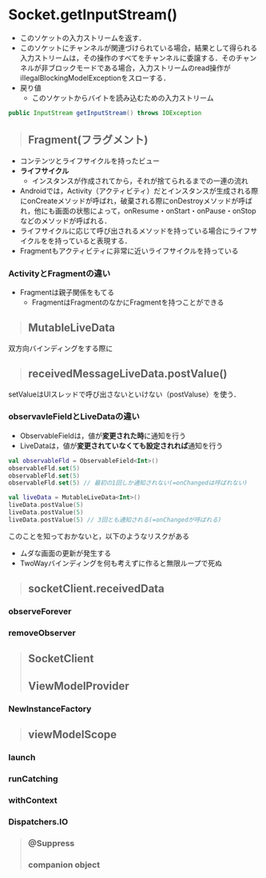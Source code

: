 # Socket.getInputStream()
- このソケットの入力ストリームを返す．
- このソケットにチャンネルが関連づけられている場合，結果として得られる入力ストリームは，その操作のすべてをチャンネルに委譲する．そのチャンネルが非ブロックモードである場合，入力ストリームのread操作がiIIegalBlockingModelExceptionをスローする．
- 戻り値
  - このソケットからバイトを読み込むための入力ストリーム
```java
public InputStream getInputStream() throws IOException
```

> ## Fragment(フラグメント)
- コンテンツとライフサイクルを持ったビュー
- **ライフサイクル**
  - インスタンスが作成されてから，それが捨てられるまでの一連の流れ
- Androidでは，Activity（アクティビティ）だとインスタンスが生成される際にonCreateメソッドが呼ばれ，破棄される際にonDestroyメソッドが呼ばれ，他にも画面の状態によって，onResume・onStart・onPause・onStopなどのメソッドが呼ばれる．
- ライフサイクルに応じて呼び出されるメソッドを持っている場合にライフサイクルをを持っていると表現する．
- Fragmentもアクティビティに非常に近いライフサイクルを持っている
### ActivityとFragmentの違い
- Fragmentは親子関係をもてる
  - FragmentはFragmentのなかにFragmentを持つことができる

> ## MutableLiveData
双方向バインディングをする際に
> ## receivedMessageLiveData.postValue()
setValueはUIスレッドで呼び出さないといけない（postValuse）を使う．

### observavleFieldとLiveDataの違い
- ObservableFieldは，値が**変更された時**に通知を行う
- LiveDataは，値が**変更されていなくても設定されれば**通知を行う

```kotlin
val observableFld = ObservableField<Int>()
observableFld.set(5)
observableFld.set(5)
observableFld.set(5) // 最初の1回しか通知されない(=onChangedは呼ばれない)

val liveData = MutableLiveData<Int>()
liveData.postValue(5)
liveData.postValue(5)
liveData.postValue(5) // 3回とも通知される(=onChangedが呼ばれる)
```
このことを知っておかないと，以下のようなリスクがある

- ムダな画面の更新が発生する
- TwoWayバインディングを何も考えずに作ると無限ループで死ぬ



> ## socketClient.receivedData
### observeForever
### removeObserver

> ## SocketClient
> ## ViewModelProvider
### NewInstanceFactory

> ## viewModelScope
### launch
### runCatching
### withContext
### Dispatchers.IO

> ### @Suppress
> ### companion object
